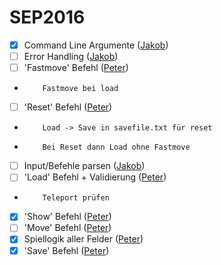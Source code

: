 # SEP2016

- [x] Command Line Argumente ([Jakob](https://github.com/jguertl))
- [ ] Error Handling ([Jakob](https://github.com/jguertl))
- [ ] 'Fastmove' Befehl ([Peter](https://github.com/petbuer))
-         Fastmove bei load
- [ ] 'Reset' Befehl ([Peter](https://github.com/petbuer))
-         Load -> Save in savefile.txt für reset
-         Bei Reset dann Load ohne Fastmove
- [ ] Input/Befehle parsen ([Jakob](https://github.com/jguertl))
- [ ] 'Load' Befehl + Validierung ([Peter](https://github.com/petbuer))
-         Teleport prüfen
- [x] 'Show' Befehl ([Peter](https://github.com/petbuer))
- [ ] 'Move' Befehl ([Peter](https://github.com/petbuer))
- [x] Spiellogik aller Felder ([Peter](https://github.com/petbuer))
- [x] 'Save' Befehl ([Peter](https://github.com/petbuer))
